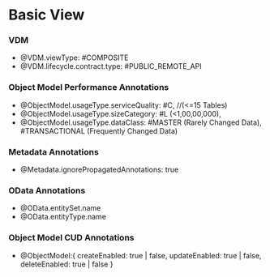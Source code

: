 # Basic View
### VDM
- @VDM.viewType: #COMPOSITE
- @VDM.lifecycle.contract.type: #PUBLIC_REMOTE_API

### Object Model  Performance Annotations
- @ObjectModel.usageType.serviceQuality: #C,  //(<=15 Tables)
- @ObjectModel.usageType.sizeCategory: #L (<1,00,00,000), 
- @ObjectModel.usageType.dataClass: #MASTER (Rarely Changed Data), #TRANSACTIONAL (Frequently Changed Data)

### Metadata Annotations
- @Metadata.ignorePropagatedAnnotations: true

### OData Annotations
- @OData.entitySet.name
- @OData.entityType.name

### Object Model CUD Annotations
- @ObjectModel:{
    createEnabled: true | false, 
    updateEnabled: true | false, 
    deleteEnabled: true | false
}
